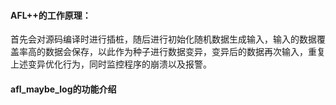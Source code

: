 #### AFL++的工作原理：
首先会对源码编译时进行插桩，随后进行初始化随机数据生成输入，输入的数据覆盖率高的数据会保存，以此作为种子进行数据变异，变异后的数据再次输入，重复上述变异优化行为，同时监控程序的崩溃以及报警。


#### afl_maybe_log的功能介绍





